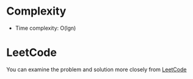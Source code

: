 # Complexity
- Time complexity: O(lgn)

# LeetCode
You can examine the problem and solution more closely from [LeetCode](https://leetcode.com/problems/binary-tree-postorder-traversal/solutions/5687806/cpp-recursion-solution)
